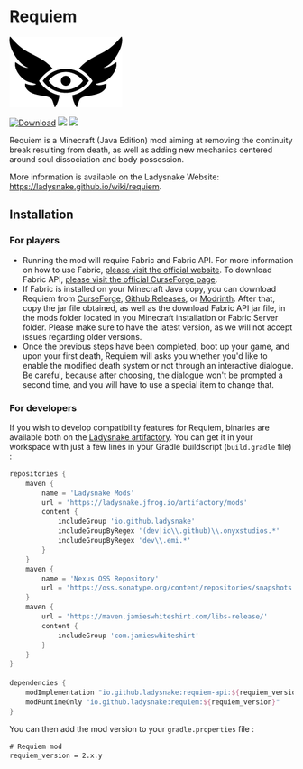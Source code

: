 # Requiem

![](https://raw.githubusercontent.com/Ladysnake/Requiem/master/requiem-logo-200x125.png)

[![Download](https://curse.nikky.moe/api/img/265729?logo)](https://curse.nikky.moe/api/url/265729) ![](https://jitpack.io/v/ladysnake/dissolution.svg) ![](https://img.shields.io/github/issues/ladysnake/requiem.svg)

Requiem is a Minecraft (Java Edition) mod aiming at removing the continuity break resulting from death,
as well as adding new mechanics centered around soul dissociation and body possession.

More information is available on the Ladysnake Website: https://ladysnake.github.io/wiki/requiem.

## Installation

### For players

- Running the mod will require Fabric and Fabric API. For more information on how to use Fabric, [please visit the official website](https://fabricmc.net/). To download Fabric API, [please visit the official CurseForge page](https://minecraft.curseforge.com/projects/fabric).
- If Fabric is installed on your Minecraft Java copy, you can download Requiem from [CurseForge](https://minecraft.curseforge.com/projects/requiem), [Github Releases](https://github.com/Ladysnake/Requiem/releases), or [Modrinth](https://modrinth.com/mod/requiem). After that, copy the jar file obtained, as well as the download Fabric API jar  file, in the mods folder located in you Minecraft installation or Fabric Server folder. Please make sure to have the latest version, as we will  not accept issues regarding older versions.
- Once the previous steps have been completed, boot up your game, and  upon your first death, Requiem will asks you whether you'd like to  enable the modified death system or not through an interactive dialogue. Be careful, because after choosing, the dialogue won't be prompted a  second time, and you will have to use a special item to change that.

### For developers

If you wish to develop compatibility features for Requiem, binaries are available both on the [Ladysnake artifactory](https://ladysnake.jfrog.io/artifactory/mods/io/github/ladysnake/requiem/).
You can get it in your workspace with just a few lines in your Gradle buildscript (`build.gradle` file) :

```gradle
repositories {
    maven {
        name = 'Ladysnake Mods'
        url = 'https://ladysnake.jfrog.io/artifactory/mods'
        content {
            includeGroup 'io.github.ladysnake'
            includeGroupByRegex '(dev|io\\.github)\\.onyxstudios.*'
            includeGroupByRegex 'dev\\.emi.*'
        }
    }
    maven {
        name = 'Nexus OSS Repository'
        url = 'https://oss.sonatype.org/content/repositories/snapshots'
    }
    maven {
        url = 'https://maven.jamieswhiteshirt.com/libs-release/'
        content {
            includeGroup 'com.jamieswhiteshirt'
        }
    }
}

dependencies {
    modImplementation "io.github.ladysnake:requiem-api:${requiem_version}"
    modRuntimeOnly "io.github.ladysnake:requiem:${requiem_version}"
}
```

You can then add the mod version to your `gradle.properties` file :
```properties
# Requiem mod
requiem_version = 2.x.y
```

